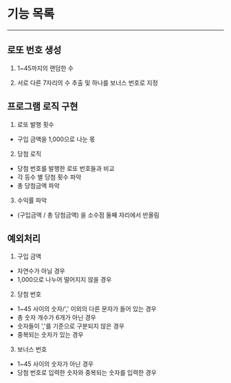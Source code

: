 # 기능 목록

---

## 로또 번호 생성

1. 1~45까지의 랜덤한 수

2. 서로 다른 7자리의 수 추출 및 하나를 보너스 번호로 지정

## 프로그램 로직 구현

1. 로또 발행 횟수
 - 구입 금액을 1,000으로 나눈 몫

2. 당첨 로직 
 - 당첨 번호를 발행한 로또 번호들과 비교
 - 각 등수 별 당첨 횟수 파악
 - 총 당첨금액 파악

3. 수익률 파악
 - (구입금액 / 총 당첨금액) 을 소수점 둘째 자리에서 반올림 

## 예외처리

1. 구입 금액
 - 자연수가 아닐 경우
 - 1,000으로 나누어 떨어지지 않을 경우

2. 당첨 번호
 - 1~45 사이의 숫자/',' 이외의 다른 문자가 들어 있는 경우
 - 총 숫자 개수가 6개가 아닌 경우
 - 숫자들이 ','를 기준으로 구분되지 않은 경우
 - 중복되는 숫자가 있는 경우
 
3. 보너스 번호
 - 1~45 사이의 숫자가 아닌 경우
 - 당첨 번호로 입력한 숫자와 중복되는 숫자를 입력한 경우